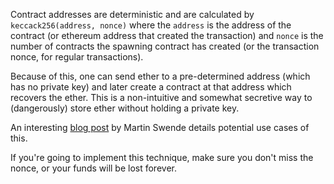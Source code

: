 
Contract addresses are deterministic and are calculated by `keccack256(address, nonce)` where the `address` is the address of the contract (or ethereum address that created the transaction) and `nonce` is the number of contracts the spawning contract has created (or the transaction nonce, for regular transactions).  

Because of this, one can send ether to a pre-determined address (which has no private key) and later create a contract at that address which recovers the ether. This is a non-intuitive and somewhat secretive way to (dangerously) store ether without holding a private key. 

An interesting [blog post](https://swende.se/blog/Ethereum_quirks_and_vulns.html) by Martin Swende details potential use cases of this. 

If you're going to implement this technique, make sure you don't miss the nonce, or your funds will be lost forever. 


